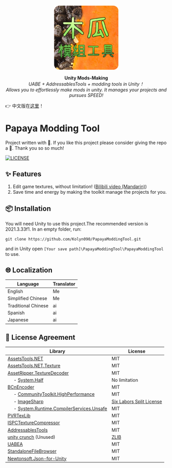 <p align="center">
  <img src="./images/Untitled13_20250804203827_1024x1024x32.png" alt="木瓜模组工具" width="200" height="200">
</p>

<p align="center">
  <b>Unity Mods-Making</b><br>
  <i>UABE + AddressablesTools + modding tools in Unity！<br/> Allows you to effortlessly make mods in unity. It manages your projects and pursues SPEED! </i>
</p>

👉 中文版在[这里](./README_zh.md)！

# Papaya Modding Tool
Project written with 💖. If you like this project please consider giving the repo a 🌟. Thank you so so much!

<a href="https://github.com/kolyn090/PapayaModdingTool/blob/main/LICENSE">
  <img src="https://img.shields.io/github/license/kolyn090/papayamoddingtool.svg" alt="LICENSE">
</a>

## ✨ Features
1. Edit game textures, without limitation! ([Bilibili video (Mandarin)](https://www.bilibili.com/video/BV1oTN7zuEm3/?share_source=copy_web&vd_source=7386bc2c7dbfc678277dc2383823cbbb))
2. Save time and energy by making the toolkit manage the projects for you.

## 📦 Installation
You will need Unity to use this project.The recommended version is 2021.3.33f1. In an empty folder, run:
```
git clone https://github.com/Kolyn090/PapayaModdingTool.git
```
and in Unity open `[Your save path]\PapayaModdingTool\PapayaModdingTool` to use.

## 🌐 Localization
| Language | Translator |
| --- | --- |
| English | Me |
| Simplified Chinese | Me |
| Traditional Chinese | ai |
| Spanish | ai |
| Japanese | ai |

## 📄 License Agreement

| **Library** | **License** |
| ---- | ---- |
| [AssetsTools.NET](https://github.com/nesrak1/AssetsTools.NET) | MIT |
| [AssetsTools.NET.Texture](https://github.com/nesrak1/AssetsTools.NET/tree/main/AssetsTools.NET.Texture) | MIT |
| [AssetRipper.TextureDecoder](https://github.com/AssetRipper/TextureDecoder) | MIT |
| &nbsp;&nbsp;&nbsp;&nbsp; - [System.Half](https://gist.github.com/vermorel/1d5c0212752b3e611faf84771ad4ff0d) | No limitation |
| [BCnEncoder](https://github.com/Nominom/BCnEncoder.NET) | MIT |
| &nbsp;&nbsp;&nbsp;&nbsp; - [CommunityToolkit.HighPerformance](https://www.nuget.org/packages/CommunityToolkit.HighPerformance/) | MIT |
| &nbsp;&nbsp;&nbsp;&nbsp; - [ImageSharp](https://github.com/SixLabors/ImageSharp?tab=readme-ov-file) | [Six Labors Split License](https://github.com/SixLabors/ImageSharp?tab=License-1-ov-file) |
| &nbsp;&nbsp;&nbsp;&nbsp; - [System.Runtime.CompilerServices.Unsafe](https://www.nuget.org/packages/system.runtime.compilerservices.unsafe/) | MIT |
| [PVRTexLib](https://github.com/YingFengTingYu/PVRTexLib.NET) | MIT |
| [ISPCTextureCompressor](https://github.com/GameTechDev/ISPCTextureCompressor) | MIT |
| [AddressablesTools](https://github.com/nesrak1/AddressablesTools) | MIT |
| [unity crunch](https://github.com/Unity-Technologies/crunch/tree/unity) (Unused) | [ZLIB](https://github.com/Unity-Technologies/crunch/tree/unity?tab=License-1-ov-file) |
| [UABEA](https://github.com/nesrak1/UABEA) | MIT |
| [StandaloneFileBrowser](https://github.com/gkngkc/UnityStandaloneFileBrowser) | MIT |
| [Newtonsoft.Json-for-Unity](https://github.com/applejag/Newtonsoft.Json-for-Unity) | MIT |
